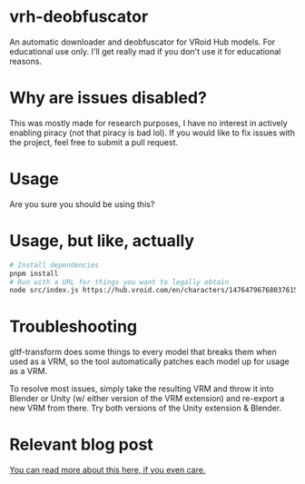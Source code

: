 # vrh-deobfuscator
An automatic downloader and deobfuscator for VRoid Hub models.
For educational use only. I'll get really mad if you don't use it for educational reasons.

# Why are issues disabled?
This was mostly made for research purposes, I have no interest in actively enabling piracy (not that piracy is bad lol). If you would like to fix issues with the project, feel free to submit a pull request.

# Usage
Are you sure you should be using this?

# Usage, but like, actually
```bash
# Install dependencies
pnpm install
# Run with a URL for things you want to legally obtain
node src/index.js https://hub.vroid.com/en/characters/147647967680376151/models/259570871427745417
```

# Troubleshooting
gltf-transform does some things to every model that breaks them when used as a VRM, so the tool automatically patches each model up for usage as a VRM.

To resolve most issues, simply take the resulting VRM and throw it into Blender or Unity (w/ either version of the VRM extension) and re-export a new VRM from there. Try both versions of the Unity extension & Blender.


# Relevant blog post
[You can read more about this here, if you even care.](https://toon.link/blog/1740863435/borrowing-intellectual-property)
